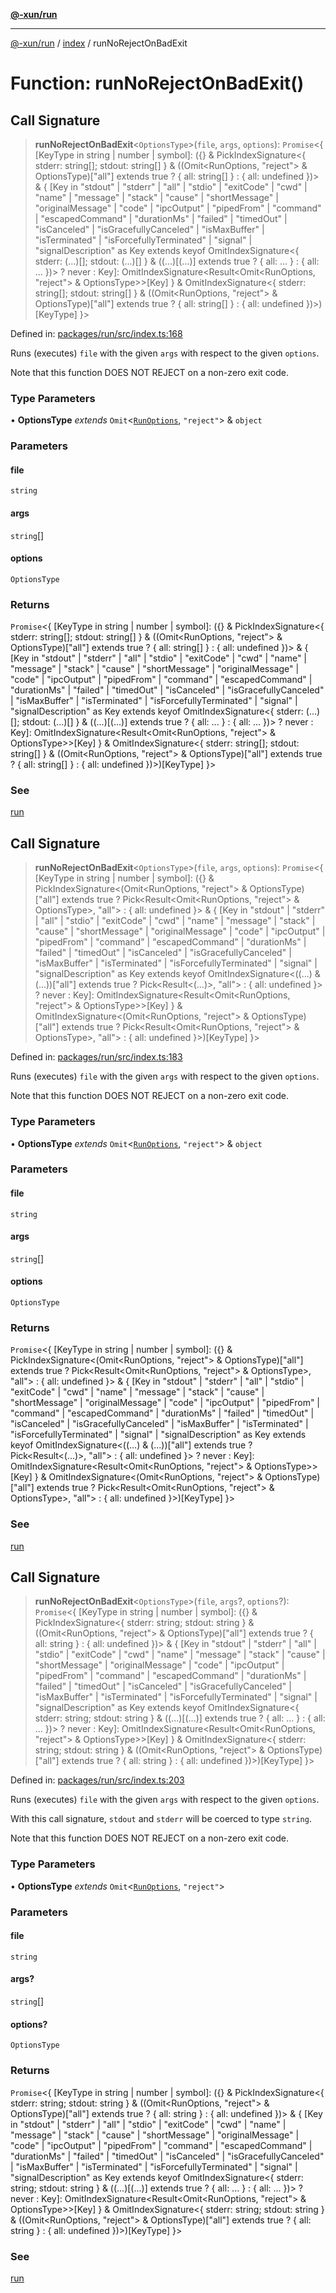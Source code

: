 [**@-xun/run**](../../README.md)

***

[@-xun/run](../../README.md) / [index](../README.md) / runNoRejectOnBadExit

# Function: runNoRejectOnBadExit()

## Call Signature

> **runNoRejectOnBadExit**\<`OptionsType`\>(`file`, `args`, `options`): `Promise`\<\{ \[KeyType in string \| number \| symbol\]: (\{\} & PickIndexSignature\<\{ stderr: string\[\]; stdout: string\[\] \} & ((Omit\<RunOptions, "reject"\> & OptionsType)\["all"\] extends true ? \{ all: string\[\] \} : \{ all: undefined \})\> & \{ \[Key in "stdout" \| "stderr" \| "all" \| "stdio" \| "exitCode" \| "cwd" \| "name" \| "message" \| "stack" \| "cause" \| "shortMessage" \| "originalMessage" \| "code" \| "ipcOutput" \| "pipedFrom" \| "command" \| "escapedCommand" \| "durationMs" \| "failed" \| "timedOut" \| "isCanceled" \| "isGracefullyCanceled" \| "isMaxBuffer" \| "isTerminated" \| "isForcefullyTerminated" \| "signal" \| "signalDescription" as Key extends keyof OmitIndexSignature\<\{ stderr: (...)\[\]; stdout: (...)\[\] \} & ((...)\[(...)\] extends true ? \{ all: ... \} : \{ all: ... \})\> ? never : Key\]: OmitIndexSignature\<Result\<Omit\<RunOptions, "reject"\> & OptionsType\>\>\[Key\] \} & OmitIndexSignature\<\{ stderr: string\[\]; stdout: string\[\] \} & ((Omit\<RunOptions, "reject"\> & OptionsType)\["all"\] extends true ? \{ all: string\[\] \} : \{ all: undefined \})\>)\[KeyType\] \}\>

Defined in: [packages/run/src/index.ts:168](https://github.com/Xunnamius/exec-utils/blob/99f80c9423153055098aa3bf7b6f903f3ee1b65f/packages/run/src/index.ts#L168)

Runs (executes) `file` with the given `args` with respect to the given
`options`.

Note that this function DOES NOT REJECT on a non-zero exit code.

### Type Parameters

• **OptionsType** *extends* `Omit`\<[`RunOptions`](../type-aliases/RunOptions.md), `"reject"`\> & `object`

### Parameters

#### file

`string`

#### args

`string`[]

#### options

`OptionsType`

### Returns

`Promise`\<\{ \[KeyType in string \| number \| symbol\]: (\{\} & PickIndexSignature\<\{ stderr: string\[\]; stdout: string\[\] \} & ((Omit\<RunOptions, "reject"\> & OptionsType)\["all"\] extends true ? \{ all: string\[\] \} : \{ all: undefined \})\> & \{ \[Key in "stdout" \| "stderr" \| "all" \| "stdio" \| "exitCode" \| "cwd" \| "name" \| "message" \| "stack" \| "cause" \| "shortMessage" \| "originalMessage" \| "code" \| "ipcOutput" \| "pipedFrom" \| "command" \| "escapedCommand" \| "durationMs" \| "failed" \| "timedOut" \| "isCanceled" \| "isGracefullyCanceled" \| "isMaxBuffer" \| "isTerminated" \| "isForcefullyTerminated" \| "signal" \| "signalDescription" as Key extends keyof OmitIndexSignature\<\{ stderr: (...)\[\]; stdout: (...)\[\] \} & ((...)\[(...)\] extends true ? \{ all: ... \} : \{ all: ... \})\> ? never : Key\]: OmitIndexSignature\<Result\<Omit\<RunOptions, "reject"\> & OptionsType\>\>\[Key\] \} & OmitIndexSignature\<\{ stderr: string\[\]; stdout: string\[\] \} & ((Omit\<RunOptions, "reject"\> & OptionsType)\["all"\] extends true ? \{ all: string\[\] \} : \{ all: undefined \})\>)\[KeyType\] \}\>

### See

[run](run.md)

## Call Signature

> **runNoRejectOnBadExit**\<`OptionsType`\>(`file`, `args`, `options`): `Promise`\<\{ \[KeyType in string \| number \| symbol\]: (\{\} & PickIndexSignature\<(Omit\<RunOptions, "reject"\> & OptionsType)\["all"\] extends true ? Pick\<Result\<Omit\<RunOptions, "reject"\> & OptionsType\>, "all"\> : \{ all: undefined \}\> & \{ \[Key in "stdout" \| "stderr" \| "all" \| "stdio" \| "exitCode" \| "cwd" \| "name" \| "message" \| "stack" \| "cause" \| "shortMessage" \| "originalMessage" \| "code" \| "ipcOutput" \| "pipedFrom" \| "command" \| "escapedCommand" \| "durationMs" \| "failed" \| "timedOut" \| "isCanceled" \| "isGracefullyCanceled" \| "isMaxBuffer" \| "isTerminated" \| "isForcefullyTerminated" \| "signal" \| "signalDescription" as Key extends keyof OmitIndexSignature\<((...) & (...))\["all"\] extends true ? Pick\<Result\<(...)\>, "all"\> : \{ all: undefined \}\> ? never : Key\]: OmitIndexSignature\<Result\<Omit\<RunOptions, "reject"\> & OptionsType\>\>\[Key\] \} & OmitIndexSignature\<(Omit\<RunOptions, "reject"\> & OptionsType)\["all"\] extends true ? Pick\<Result\<Omit\<RunOptions, "reject"\> & OptionsType\>, "all"\> : \{ all: undefined \}\>)\[KeyType\] \}\>

Defined in: [packages/run/src/index.ts:183](https://github.com/Xunnamius/exec-utils/blob/99f80c9423153055098aa3bf7b6f903f3ee1b65f/packages/run/src/index.ts#L183)

Runs (executes) `file` with the given `args` with respect to the given
`options`.

Note that this function DOES NOT REJECT on a non-zero exit code.

### Type Parameters

• **OptionsType** *extends* `Omit`\<[`RunOptions`](../type-aliases/RunOptions.md), `"reject"`\> & `object`

### Parameters

#### file

`string`

#### args

`string`[]

#### options

`OptionsType`

### Returns

`Promise`\<\{ \[KeyType in string \| number \| symbol\]: (\{\} & PickIndexSignature\<(Omit\<RunOptions, "reject"\> & OptionsType)\["all"\] extends true ? Pick\<Result\<Omit\<RunOptions, "reject"\> & OptionsType\>, "all"\> : \{ all: undefined \}\> & \{ \[Key in "stdout" \| "stderr" \| "all" \| "stdio" \| "exitCode" \| "cwd" \| "name" \| "message" \| "stack" \| "cause" \| "shortMessage" \| "originalMessage" \| "code" \| "ipcOutput" \| "pipedFrom" \| "command" \| "escapedCommand" \| "durationMs" \| "failed" \| "timedOut" \| "isCanceled" \| "isGracefullyCanceled" \| "isMaxBuffer" \| "isTerminated" \| "isForcefullyTerminated" \| "signal" \| "signalDescription" as Key extends keyof OmitIndexSignature\<((...) & (...))\["all"\] extends true ? Pick\<Result\<(...)\>, "all"\> : \{ all: undefined \}\> ? never : Key\]: OmitIndexSignature\<Result\<Omit\<RunOptions, "reject"\> & OptionsType\>\>\[Key\] \} & OmitIndexSignature\<(Omit\<RunOptions, "reject"\> & OptionsType)\["all"\] extends true ? Pick\<Result\<Omit\<RunOptions, "reject"\> & OptionsType\>, "all"\> : \{ all: undefined \}\>)\[KeyType\] \}\>

### See

[run](run.md)

## Call Signature

> **runNoRejectOnBadExit**\<`OptionsType`\>(`file`, `args`?, `options`?): `Promise`\<\{ \[KeyType in string \| number \| symbol\]: (\{\} & PickIndexSignature\<\{ stderr: string; stdout: string \} & ((Omit\<RunOptions, "reject"\> & OptionsType)\["all"\] extends true ? \{ all: string \} : \{ all: undefined \})\> & \{ \[Key in "stdout" \| "stderr" \| "all" \| "stdio" \| "exitCode" \| "cwd" \| "name" \| "message" \| "stack" \| "cause" \| "shortMessage" \| "originalMessage" \| "code" \| "ipcOutput" \| "pipedFrom" \| "command" \| "escapedCommand" \| "durationMs" \| "failed" \| "timedOut" \| "isCanceled" \| "isGracefullyCanceled" \| "isMaxBuffer" \| "isTerminated" \| "isForcefullyTerminated" \| "signal" \| "signalDescription" as Key extends keyof OmitIndexSignature\<\{ stderr: string; stdout: string \} & ((...)\[(...)\] extends true ? \{ all: ... \} : \{ all: ... \})\> ? never : Key\]: OmitIndexSignature\<Result\<Omit\<RunOptions, "reject"\> & OptionsType\>\>\[Key\] \} & OmitIndexSignature\<\{ stderr: string; stdout: string \} & ((Omit\<RunOptions, "reject"\> & OptionsType)\["all"\] extends true ? \{ all: string \} : \{ all: undefined \})\>)\[KeyType\] \}\>

Defined in: [packages/run/src/index.ts:203](https://github.com/Xunnamius/exec-utils/blob/99f80c9423153055098aa3bf7b6f903f3ee1b65f/packages/run/src/index.ts#L203)

Runs (executes) `file` with the given `args` with respect to the given
`options`.

With this call signature, `stdout` and `stderr` will be coerced to type
`string`.

Note that this function DOES NOT REJECT on a non-zero exit code.

### Type Parameters

• **OptionsType** *extends* `Omit`\<[`RunOptions`](../type-aliases/RunOptions.md), `"reject"`\>

### Parameters

#### file

`string`

#### args?

`string`[]

#### options?

`OptionsType`

### Returns

`Promise`\<\{ \[KeyType in string \| number \| symbol\]: (\{\} & PickIndexSignature\<\{ stderr: string; stdout: string \} & ((Omit\<RunOptions, "reject"\> & OptionsType)\["all"\] extends true ? \{ all: string \} : \{ all: undefined \})\> & \{ \[Key in "stdout" \| "stderr" \| "all" \| "stdio" \| "exitCode" \| "cwd" \| "name" \| "message" \| "stack" \| "cause" \| "shortMessage" \| "originalMessage" \| "code" \| "ipcOutput" \| "pipedFrom" \| "command" \| "escapedCommand" \| "durationMs" \| "failed" \| "timedOut" \| "isCanceled" \| "isGracefullyCanceled" \| "isMaxBuffer" \| "isTerminated" \| "isForcefullyTerminated" \| "signal" \| "signalDescription" as Key extends keyof OmitIndexSignature\<\{ stderr: string; stdout: string \} & ((...)\[(...)\] extends true ? \{ all: ... \} : \{ all: ... \})\> ? never : Key\]: OmitIndexSignature\<Result\<Omit\<RunOptions, "reject"\> & OptionsType\>\>\[Key\] \} & OmitIndexSignature\<\{ stderr: string; stdout: string \} & ((Omit\<RunOptions, "reject"\> & OptionsType)\["all"\] extends true ? \{ all: string \} : \{ all: undefined \})\>)\[KeyType\] \}\>

### See

[run](run.md)
